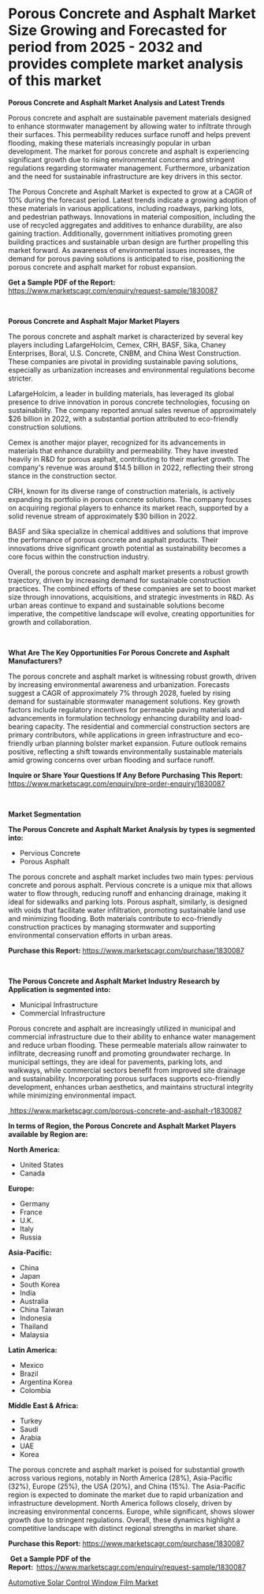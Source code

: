 <p><h1>Porous Concrete and Asphalt Market Size Growing and Forecasted for period from 2025 - 2032 and provides complete market analysis of this market</h1></p><p><strong>Porous Concrete and Asphalt Market Analysis and Latest Trends</strong></p>
<p><p>Porous concrete and asphalt are sustainable pavement materials designed to enhance stormwater management by allowing water to infiltrate through their surfaces. This permeability reduces surface runoff and helps prevent flooding, making these materials increasingly popular in urban development. The market for porous concrete and asphalt is experiencing significant growth due to rising environmental concerns and stringent regulations regarding stormwater management. Furthermore, urbanization and the need for sustainable infrastructure are key drivers in this sector.</p><p>The Porous Concrete and Asphalt Market is expected to grow at a CAGR of 10% during the forecast period. Latest trends indicate a growing adoption of these materials in various applications, including roadways, parking lots, and pedestrian pathways. Innovations in material composition, including the use of recycled aggregates and additives to enhance durability, are also gaining traction. Additionally, government initiatives promoting green building practices and sustainable urban design are further propelling this market forward. As awareness of environmental issues increases, the demand for porous paving solutions is anticipated to rise, positioning the porous concrete and asphalt market for robust expansion.</p></p>
<p><strong>Get a Sample PDF of the Report:&nbsp;</strong> <a href="https://www.marketscagr.com/enquiry/request-sample/1830087?utm_campaign=1895&utm_medium=2&utm_source=Github&utm_content=ia&utm_term=03022025&utm_id=porous-concrete-and-asphalt">https://www.marketscagr.com/enquiry/request-sample/1830087</a></p>
<p>&nbsp;</p>
<p><strong>Porous Concrete and Asphalt Major Market Players</strong></p>
<p><p>The porous concrete and asphalt market is characterized by several key players including LafargeHolcim, Cemex, CRH, BASF, Sika, Chaney Enterprises, Boral, U.S. Concrete, CNBM, and China West Construction. These companies are pivotal in providing sustainable paving solutions, especially as urbanization increases and environmental regulations become stricter.</p><p>LafargeHolcim, a leader in building materials, has leveraged its global presence to drive innovation in porous concrete technologies, focusing on sustainability. The company reported annual sales revenue of approximately $26 billion in 2022, with a substantial portion attributed to eco-friendly construction solutions.</p><p>Cemex is another major player, recognized for its advancements in materials that enhance durability and permeability. They have invested heavily in R&D for porous asphalt, contributing to their market growth. The company's revenue was around $14.5 billion in 2022, reflecting their strong stance in the construction sector.</p><p>CRH, known for its diverse range of construction materials, is actively expanding its portfolio in porous concrete solutions. The company focuses on acquiring regional players to enhance its market reach, supported by a solid revenue stream of approximately $30 billion in 2022.</p><p>BASF and Sika specialize in chemical additives and solutions that improve the performance of porous concrete and asphalt products. Their innovations drive significant growth potential as sustainability becomes a core focus within the construction industry.</p><p>Overall, the porous concrete and asphalt market presents a robust growth trajectory, driven by increasing demand for sustainable construction practices. The combined efforts of these companies are set to boost market size through innovations, acquisitions, and strategic investments in R&D. As urban areas continue to expand and sustainable solutions become imperative, the competitive landscape will evolve, creating opportunities for growth and collaboration.</p></p>
<p>&nbsp;</p>
<p><strong>What Are The Key Opportunities For Porous Concrete and Asphalt Manufacturers?</strong></p>
<p><p>The porous concrete and asphalt market is witnessing robust growth, driven by increasing environmental awareness and urbanization. Forecasts suggest a CAGR of approximately 7% through 2028, fueled by rising demand for sustainable stormwater management solutions. Key growth factors include regulatory incentives for permeable paving materials and advancements in formulation technology enhancing durability and load-bearing capacity. The residential and commercial construction sectors are primary contributors, while applications in green infrastructure and eco-friendly urban planning bolster market expansion. Future outlook remains positive, reflecting a shift towards environmentally sustainable materials amid growing concerns over urban flooding and surface runoff.</p></p>
<p><strong>Inquire or Share Your Questions If Any Before Purchasing This Report:</strong> <a href="https://www.marketscagr.com/enquiry/pre-order-enquiry/1830087?utm_campaign=1895&utm_medium=2&utm_source=Github&utm_content=ia&utm_term=03022025&utm_id=porous-concrete-and-asphalt">https://www.marketscagr.com/enquiry/pre-order-enquiry/1830087</a></p>
<p>&nbsp;</p>
<p><strong>Market Segmentation</strong></p>
<p><strong>The Porous Concrete and Asphalt Market Analysis by types is segmented into:</strong></p>
<p><ul><li>Pervious Concrete</li><li>Porous Asphalt</li></ul></p>
<p><p>The porous concrete and asphalt market includes two main types: pervious concrete and porous asphalt. Pervious concrete is a unique mix that allows water to flow through, reducing runoff and enhancing drainage, making it ideal for sidewalks and parking lots. Porous asphalt, similarly, is designed with voids that facilitate water infiltration, promoting sustainable land use and minimizing flooding. Both materials contribute to eco-friendly construction practices by managing stormwater and supporting environmental conservation efforts in urban areas.</p></p>
<p><strong>Purchase this Report:&nbsp;</strong><a href="https://www.marketscagr.com/purchase/1830087?utm_campaign=1895&utm_medium=2&utm_source=Github&utm_content=ia&utm_term=03022025&utm_id=porous-concrete-and-asphalt">https://www.marketscagr.com/purchase/1830087</a></p>
<p>&nbsp;</p>
<p><strong>The Porous Concrete and Asphalt Market Industry Research by Application is segmented into:</strong></p>
<p><ul><li>Municipal Infrastructure</li><li>Commercial Infrastructure</li></ul></p>
<p><p>Porous concrete and asphalt are increasingly utilized in municipal and commercial infrastructure due to their ability to enhance water management and reduce urban flooding. These permeable materials allow rainwater to infiltrate, decreasing runoff and promoting groundwater recharge. In municipal settings, they are ideal for pavements, parking lots, and walkways, while commercial sectors benefit from improved site drainage and sustainability. Incorporating porous surfaces supports eco-friendly development, enhances urban aesthetics, and maintains structural integrity while minimizing environmental impact.</p></p>
<p><a href="https://www.marketscagr.com/porous-concrete-and-asphalt-r1830087?utm_campaign=1895&utm_medium=2&utm_source=Github&utm_content=ia&utm_term=03022025&utm_id=porous-concrete-and-asphalt">&nbsp;https://www.marketscagr.com/porous-concrete-and-asphalt-r1830087</a></p>
<p><strong>In terms of Region, the Porous Concrete and Asphalt Market Players available by Region are:</strong></p>
<p>
    <p> <strong> North America: </strong>
        <ul>
            <li>United States</li>
            <li>Canada</li>
        </ul>
        </p> 
    <p> <strong> Europe: </strong>
        <ul>
            <li>Germany</li>
            <li>France</li>
            <li>U.K.</li>
            <li>Italy</li>
            <li>Russia</li>
        </ul>
        </p> 
    <p> <strong> Asia-Pacific: </strong>
        <ul>
            <li>China</li>
            <li>Japan</li>
            <li>South Korea</li>
            <li>India</li>
            <li>Australia</li>
            <li>China Taiwan</li>
            <li>Indonesia</li>
            <li>Thailand</li>
            <li>Malaysia</li>
        </ul>
        </p> 
    <p> <strong> Latin America: </strong>
        <ul>
            <li>Mexico</li>
            <li>Brazil</li>
            <li>Argentina Korea</li>
            <li>Colombia</li>
        </ul>
        </p> 
    <p> <strong> Middle East & Africa: </strong>
        <ul>
            <li>Turkey</li>
            <li>Saudi</li>
            <li>Arabia</li>
            <li>UAE</li>
            <li>Korea</li>
        </ul>
    </p>
    </p>
<p><p>The porous concrete and asphalt market is poised for substantial growth across various regions, notably in North America (28%), Asia-Pacific (32%), Europe (25%), the USA (20%), and China (15%). The Asia-Pacific region is expected to dominate the market due to rapid urbanization and infrastructure development. North America follows closely, driven by increasing environmental concerns. Europe, while significant, shows slower growth due to stringent regulations. Overall, these dynamics highlight a competitive landscape with distinct regional strengths in market share.</p></p>
<p><strong>Purchase this Report: </strong><a href="https://www.marketscagr.com/purchase/1830087?utm_campaign=1895&utm_medium=2&utm_source=Github&utm_content=ia&utm_term=03022025&utm_id=porous-concrete-and-asphalt">https://www.marketscagr.com/purchase/1830087</a></p>
<p>&nbsp;<strong>Get a Sample PDF of the Report:&nbsp;&nbsp;</strong><a href="https://www.marketscagr.com/enquiry/request-sample/1830087?utm_campaign=1895&utm_medium=2&utm_source=Github&utm_content=ia&utm_term=03022025&utm_id=porous-concrete-and-asphalt">https://www.marketscagr.com/enquiry/request-sample/1830087</a></p>
<p><strong></strong></p>
<p><p><a href="https://github.com/mahnoor2003/Market-Research-Report-List-7/blob/main/automotive-solar-control-window-film-market.md?utm_campaign=1895&utm_medium=2&utm_source=Github&utm_content=ia&utm_term=03022025&utm_id=porous-concrete-and-asphalt">Automotive Solar Control Window Film Market</a></p></p>